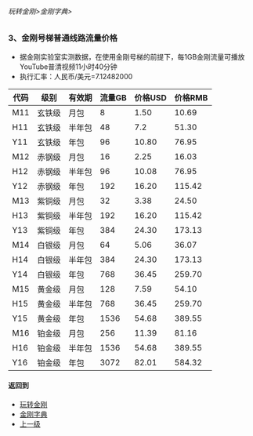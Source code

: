 ###### 玩转金刚>金刚字典>
### 3、金刚号梯普通线路流量价格

- 据金刚实验室实测数据，在使用金刚号梯的前提下，每1GB金刚流量可播放YouTube普清视频11小时40分钟
- 执行汇率：人民币/美元=7.12482000

|代码|级别|有效期|流量GB|价格USD|价格RMB|
|---|----| ------| ------| ------|------| 
|M11|玄铁级 |月包    |8|1.50|10.69|
|H11|玄铁级 |半年包  |48|7.2|51.30| 
|Y11|玄铁级 |年包    |96|10.80|76.95| 
|M12|赤钢级 |月包    |16|2.25|16.03|
|H12|赤钢级 |半年包  |96|10.08|76.95|
|Y12|赤钢级 |年包    |192|16.20|115.42|
|M13|紫铜级 |月包    |32|3.38|24.50|
|H13|紫铜级 |半年包  |192|16.20|115.42|
|Y13|紫铜级 |年包    |384|24.30|173.13|
|M14|白银级 |月包    |64|5.06|36.07|
|H14|白银级 |半年包  |384|24.30|173.13|
|Y14|白银级 |年包   |768|36.45|259.70|
|M15|黄金级 |月包   |128|7.59|54.10|
|H15|黄金级 |半年包 |768|36.45|259.70|
|Y15|黄金级 |年包   |1536|54.68|389.55|
|M16|铂金级 |月包   |256|11.39|81.16|
|H16|铂金级 |半年包 |1536|54.68|389.55|
|Y16|铂金级 |年包   |3072|82.01|584.32|






#### 返回到
- [玩转金刚](https://github.com/a2zitpro/web/blob/master/LadderFree/A.md)
- [金刚字典](https://github.com/a2zitpro/web/blob/master/LadderFree/kkDictionary/KKDictionary.md)
- [上一级](https://github.com/a2zitpro/web/blob/master/LadderFree/kkDictionary/Price/KKDTPrice.md)



